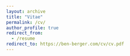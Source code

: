 ```yaml
---
layout: archive
title: "Vitae"
permalink: /cv/
author_profile: true
redirect_from:
  - /resume
redirect_to: https://ben-berger.com/cv/cv.pdf
---
```

